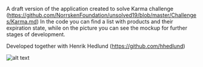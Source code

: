 A draft version of the application created to solve Karma challenge (https://github.com/NorrskenFoundation/unsolved19/blob/master/Challenges/Karma.md)
In the code you can find a list with products and their expiration state, while on the picture you can see the mockup for further stages of development.

Developed together with Henrik Hedlund (https://github.com/hhedlund)

![alt text](https://i.imgur.com/Q5uG7pn.jpg)

